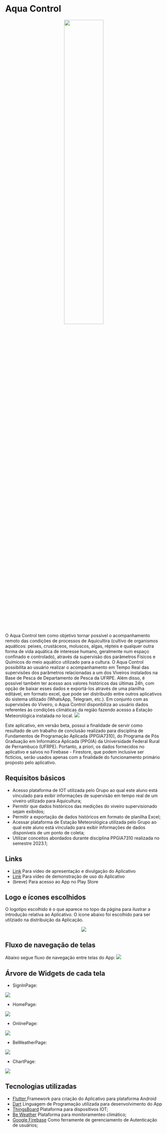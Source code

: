 # Aqua Control
<p align="center">
<img src='https://github.com/phabioandre/water_control/blob/main/assets/images/aquicultura.png' width=50% height=50%>
</p>
O Aqua Control tem como objetivo tornar possível o acompanhamento remoto das condições de processos de Aquicultira (cultivo de organismos aquáticos: peixes, crustáceos, moluscos, algas, répteis e qualquer outra forma de vida aquática de interesse humano, geralmente num espaço confinado e controlado), através da supervisão dos parâmetros Físicos e Químicos do meio aquático utilizado para a cultura. O Aqua Control possibilita ao usuário realizar o acompanhamento em Tempo Real das supervisões dos parâmetros relacionadas a um dos Viveiros instalados na Base de Pesca de Departamento de Pesca da UFRPE. Além disso, é possível também ter acesso aos valores históricos das últimas 24h, com opção de baixar esses dados e exportá-los através de uma planilha editável, em formato excel, que pode ser distribuído entre outros aplicativos do sistema utilizado (WhatsApp, Telegram, etc.). Em conjunto com as supervisões do Viveiro, o Aqua Control disponbiliza ao usuário dados referentes às condições climáticas da região fazendo acesso a Estação Meteorológica instalada no local.

<img src='https://github.com/phabioandre/water_control/blob/main/assets/images/ArquiteturaApp.png'>

Este aplicativo, em versão beta, possui a finalidade de servir como resultado de um trabalho de conclusão realizado para disciplina de Fundamentos de Programação Aplicada (PPGIA7310), do Programa de Pós Graduação em Informática Aplicada (PPGIA) da Universidade Federal Rural de Pernambuco (UFRPE). Portanto, a priori, os dados fornecidos no aplicativo e salvos no Firebase - Firestore, que podem inclusive ser fictícios, serão usados apenas com a finalidade do funcionamento primário proposto pelo aplicativo.

## Requisitos básicos
- Acesso plataforma de IOT utilizada pelo Grupo ao qual este aluno está vinculado para exibir informações de supervisão em tempo real de um viveiro utilizado para Aquicultura;
- Permitir que dados históricos das medições do viveiro supervisionado sejam exibidos;
- Permitir a exportação de dados históricos em formato de planilha Excel;
- Acessar plataforma de Estação Meteorológica utilizada pelo Grupo ao qual este aluno está vinculado para exibir informações de dados disponíveis de um ponto de coleta;
- Utilizar conceitos abordados durante disciplina PPGIA7310 realizada no semestre 2023.1;

## Links
- [Link](https://youtu.be/KxdTlqMCwuk) Para vídeo de apresentação e divulgação do Aplicativo
- [Link](https://youtu.be/Wns7OPwYEJk) Para vídeo de demonstração de uso do Aplicativo
- (breve) Para acesso ao App no Play Store

## Logo e ícones escolhidos
O logotipo escolhido é o que aparece no topo da página para ilustrar a introdução relativa ao Aplicativo. O ícone abaixo foi escolhido para ser utilziado na distribuição da Aplicação.

<p align="center">
<img src='https://github.com/phabioandre/water_control/blob/main/assets/images/icone.png'>
</p>

## Fluxo de navegação de telas
Abaixo segue fluxo de navegação entre telas do App:
<img src='https://github.com/phabioandre/water_control/blob/main/assets/images/Navega%C3%A7%C3%A3o%20entre%20telas.png'>

## Árvore de Widgets de cada tela

- SignInPage:
<img src='https://github.com/phabioandre/water_control/blob/main/assets/images/SignInPage_widgets.png'>

- HomePage:
<img src='https://github.com/phabioandre/water_control/blob/main/assets/images/HomePage_widgets.png'>

- OnlinePage:
<img src='https://github.com/phabioandre/water_control/blob/main/assets/images/OnLinePage_widgets.png'>

- BeWeatherPage:
<img src='https://github.com/phabioandre/water_control/blob/main/assets/images/BeWeatherPage_widgets.png'>

- ChartPage:
<img src='https://github.com/phabioandre/water_control/blob/main/assets/images/ChartPage_widgets.png'>

## Tecnologias utilizadas
- [Flutter ](https://flutter.dev/) Framework para criação do Aplicativo para plataforma Android
- [Dart](https://dart.dev/) Linguagem de Programação utilizada para desenvolvimento do App
- [ThingsBoard](https://thingsboard.io/) Plataforma para dispositivos IOT;
- [Be Weather](https://beweather.b2ktech.com.br/) Plataforma para monitoramenteo climático;
- [Google Firebase](https://firebase.google.com/docs/auth) Como ferramente de gerenciamento de Autenticação de usuários;

  